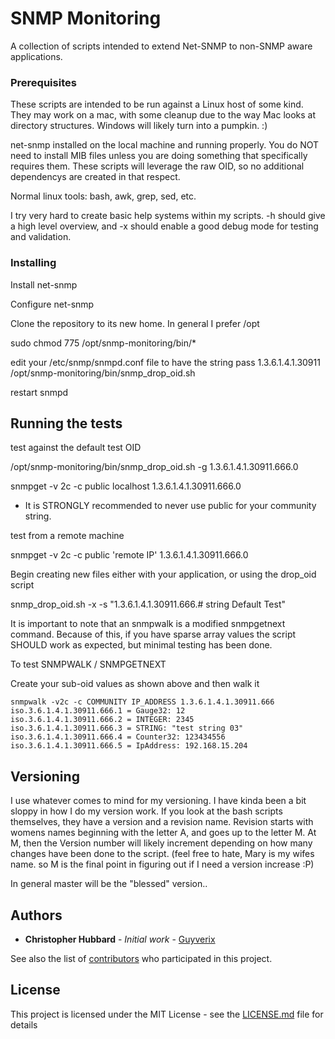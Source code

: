 # SNMP Monitoring

A collection of scripts intended to extend Net-SNMP to non-SNMP aware applications.  

### Prerequisites

These scripts are intended to be run against a Linux host of some kind.  They may work on a mac, with some cleanup due to the way Mac looks at directory structures.  Windows will likely turn into a pumpkin. :)

net-snmp installed on the local machine and running properly.  You do NOT need to install MIB files unless you are doing something that specifically requires them.  These scripts will leverage the raw OID, so no additional dependencys are created in that respect.

Normal linux tools: bash, awk, grep, sed, etc.

I try very hard to create basic help systems within my scripts. -h should give a high level overview, and -x should enable a good debug mode for testing and validation.

### Installing

Install net-snmp

Configure net-snmp

Clone the repository to its new home.  In general I prefer /opt

sudo chmod 775 /opt/snmp-monitoring/bin/*

edit your /etc/snmp/snmpd.conf file to have the string pass 1.3.6.1.4.1.30911 /opt/snmp-monitoring/bin/snmp_drop_oid.sh

restart snmpd

## Running the tests

test against the default test OID

/opt/snmp-monitoring/bin/snmp_drop_oid.sh -g 1.3.6.1.4.1.30911.666.0

snmpget -v 2c -c public localhost 1.3.6.1.4.1.30911.666.0
* It is STRONGLY recommended to never use public for your community string.

test from a remote machine

snmpget -v 2c -c public 'remote IP' 1.3.6.1.4.1.30911.666.0

Begin creating new files either with your application, or using the drop_oid script

snmp_drop_oid.sh -x -s "1.3.6.1.4.1.30911.666.# string Default Test"

It is important to note that an snmpwalk is a modified snmpgetnext command.  Because of this, if you have sparse array values the script SHOULD work as expected, but minimal testing has been done.

To test SNMPWALK / SNMPGETNEXT

Create your sub-oid values as shown above and then walk it
```
snmpwalk -v2c -c COMMUNITY IP_ADDRESS 1.3.6.1.4.1.30911.666
iso.3.6.1.4.1.30911.666.1 = Gauge32: 12
iso.3.6.1.4.1.30911.666.2 = INTEGER: 2345
iso.3.6.1.4.1.30911.666.3 = STRING: "test string 03"
iso.3.6.1.4.1.30911.666.4 = Counter32: 123434556
iso.3.6.1.4.1.30911.666.5 = IpAddress: 192.168.15.204
```
## Versioning

I use whatever comes to mind for my versioning.  I have kinda been a bit sloppy in how I do my version work.  If you look at the bash scripts themselves, they have a version and a revision name.  Revision starts with womens names beginning with the letter A, and goes up to the letter M.  At M, then the Version number will likely increment depending on how many changes have been done to the script.  (feel free to hate, Mary is my wifes name. so M is the final point in figuring out if I need a version increase :P)

In general master will be the "blessed" version..

## Authors

* **Christopher Hubbard** - *Initial work* - [Guyverix](https://github.com/Guyverix)

See also the list of [contributors](https://github.com/Guyverix/snmp-monitoring/contributors) who participated in this project.

## License

This project is licensed under the MIT License - see the [LICENSE.md](LICENSE.md) file for details


